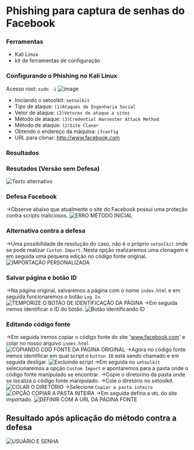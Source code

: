 # Phishing para captura de senhas do Facebook

### Ferramentas

- Kali Linux
- kit de ferramentas de configuração

### Configurando o Phishing no Kali Linux

Acesso root: ``` sudo -i ```
![image](https://github.com/user-attachments/assets/b12ad70d-690d-4b13-9a36-86d23c212275)

  
- Iniciando o setoolkit: ``` setoolkit ```
- Tipo de ataque: ``` (1)Ataques de Engenharia Social ```
- Vetor de ataque: ``` (2)Vetores de ataque a sites ```
- Método de ataque: ```(3)Credential Harvester Attack Method ```
- Método de ataque: ``` (2)Site Cloner ```
- Obtendo o endereço da máquina: ``` ifconfig ```
- URL para clonar: http://www.facebook.com

### Resultados
### Resutados (Versão sem Defesa)
![Texto alternativo](./passwd.png "Título opcional")
### Defesa Facebook
->Observe abaixo que atualmente o site do Facebook possui uma proteção contra scripts maliciosos. 
![ERRO MÉTODO INICIAL](https://github.com/user-attachments/assets/8d8a8455-dee2-45ed-b8ff-76fae88b142e)
### Alternativa contra a defesa
->Uma possibilidade de resolução do caso, não é o próprio ```setoolkit``` onde se pode realizar ```Custon Import```. Nesta opção realizaremos uma clonagem e em seguida uma pequena edição no código fonte original. 
![IMPORTAÇÃO PERSONALIZADA](https://github.com/user-attachments/assets/604cae8e-111e-43c3-a530-252871c19bc6)
### Salvar página e botão ID
->Na página original, salvaremos a página com o nome ```index.html``` e em seguida funcionaremos o botão ```Log In```. 
![TEMPORIZE O BOTÃO DE IDENTIFICAÇÃO DA PÁGINA](https://github.com/user-attachments/assets/9f8e1356-3777-45eb-9cad-2321909af532)
->Em seguida iremos identificar o ID do botão. 
![Botão Identificando ID](https://github.com/user-attachments/assets/ff090128-63be-4c71-ad11-42f34120e83c)
### Editando código fonte
->Em seguida iremos copiar o código fonte do site 'www.facebook.com' e colar no nosso arquivo ```index.html```
![COPIANDO COD FONTE DA PÁGINA ORIGINAL](https://github.com/user-attachments/assets/d74c3cba-c485-42a7-9376-fd83dc89e53d)
->Agora no código fonte iremos identificar em qual script o ```button ID``` está sendo chamado e em seguida desligar.
![Excluindo script](https://github.com/user-attachments/assets/c8738d9c-cbff-4086-8a5d-a154d369affd)
->Em seguida no ```setoolkit``` selecionaremos a opção ```Custom Import``` e apontaremos para a pasta onde o código fonte manipulado se encontrar.
->Copie o diretorino da pasta onde se localiza o código fonte manipulado.
->Cole o diretório no setoolkit. 
![COLAR O DIRETÓRIO](https://github.com/user-attachments/assets/4f49c8a4-9877-4af6-b537-b3ca57533681)
->Selecione ```Copiar a pasta inteira```
![OPÇÃO COPIAR A PASTA INTEIRA](https://github.com/user-attachments/assets/7ecadd9c-1229-4e74-9894-f423d6023aa3)
->Em seguida defina a ```URL``` do site importado.
![DEFINIR COM A URL DA PÁGINA FONTE](https://github.com/user-attachments/assets/50e80c13-6ea2-42e9-ab2c-399edf6f20dd)
## Resultado após aplicação do método contra a defesa
![USUÁRIO E SENHA](https://github.com/user-attachments/assets/11b8a323-1403-41d8-81d6-1744a0e448be)


